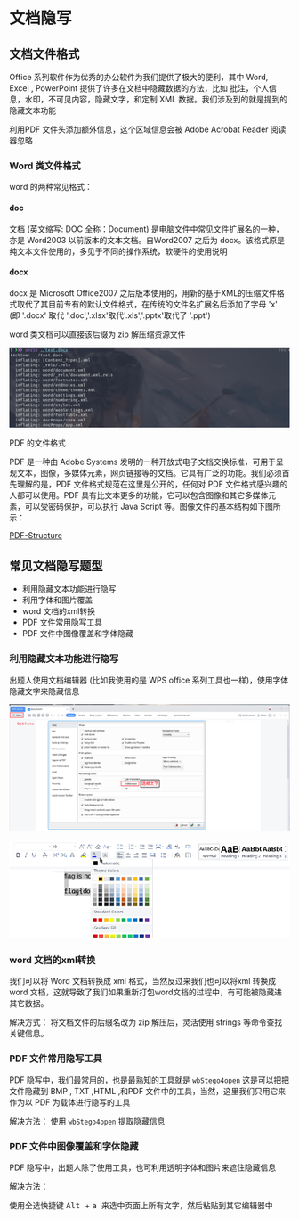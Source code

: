 # 文档隐写

## 文档文件格式
Office 系列软件作为优秀的办公软件为我们提供了极大的便利，其中 Word, Excel , PowerPoint 提供了许多在文档中隐藏数据的方法，比如 批注，个人信息，水印，不可见内容，隐藏文字，和定制 XML 数据。我们涉及到的就是提到的隐藏文本功能

利用PDF 文件头添加额外信息，这个区域信息会被 Adobe Acrobat Reader 阅读器忽略

### Word 类文件格式

word 的两种常见格式：

#### doc
文档 (英文缩写: DOC 全称：Document) 是电脑文件中常见文件扩展名的一种，亦是 Word2003 以前版本的文本文档。自Word2007 之后为 docx。该格式原是纯文本文件使用的，多见于不同的操作系统，软硬件的使用说明

#### docx

docx 是 Microsoft Office2007 之后版本使用的，用新的基于XML的压缩文件格式取代了其目前专有的默认文件格式，在传统的文件名扩展名后添加了字母 'x' (即 '.docx' 取代 '.doc','.xlsx'取代'.xls','.pptx'取代了 '.ppt')

word 类文档可以直接该后缀为 zip 解压缩资源文件

![alt](./doc_misc.assets/2022-10-05_17-46.png)

PDF 的文件格式

PDF 是一种由 Adobe Systems 发明的一种开放式电子文档交换标准，可用于呈现文本，图像，多媒体元素，网页链接等的文档。它具有广泛的功能。我们必须首先理解的是，PDF 文件格式规范在这里是公开的，任何对 PDF 文件格式感兴趣的人都可以使用。PDF 具有比文本更多的功能，它可以包含图像和其它多媒体元素，可以受密码保护，可以执行 Java Script 等。图像文件的基本结构如下图所示： 

[PDF-Structure](https://resources.infosecinstitute.com/topic/pdf-file-format-basic-structure/)

## 常见文档隐写题型

+ 利用隐藏文本功能进行隐写
+ 利用字体和图片覆盖
+ word 文档的xml转换
+ PDF 文件常用隐写工具
+ PDF 文件中图像覆盖和字体隐藏

### 利用隐藏文本功能进行隐写

出题人使用文档编辑器 (比如我使用的是 WPS office 系列工具也一样)，使用字体隐藏文字来隐藏信息

![alt](./doc_misc.assets/2022-10-05_18-09.png)

<img src='./doc_misc.assets/Peek 2022-10-05 21-20.gif' >

### word 文档的xml转换

我们可以将 Word 文档转换成 xml 格式，当然反过来我们也可以将xml 转换成 word 文档，这就导致了我们如果重新打包word文档的过程中，有可能被隐藏进其它数据。

解决方式：
将文档文件的后缀名改为 zip
解压后，灵活使用 strings 等命令查找关键信息。

### PDF 文件常用隐写工具

PDF 隐写中，我们最常用的，也是最熟知的工具就是 `wbStego4open` 这是可以把把文件隐藏到 BMP , TXT ,HTML ,和PDF 文件中的工具，当然，这里我们只用它来作为以 PDF 为载体进行隐写的工具


解决方法：
使用 `wbStego4open` 提取隐藏信息

### PDF 文件中图像覆盖和字体隐藏 

PDF 隐写中，出题人除了使用工具，也可利用透明字体和图片来遮住隐藏信息


解决方法：

使用全选快捷键 <kbd> Alt </kbd> + <kbd> a </kbd> 来选中页面上所有文字，然后粘贴到其它编辑器中
